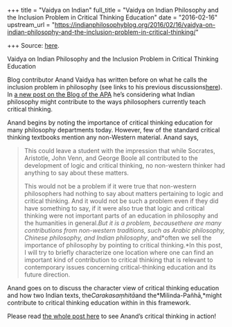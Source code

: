 +++
title = "Vaidya on Indian"
full_title = "Vaidya on Indian Philosophy and the Inclusion Problem in Critical Thinking Education"
date = "2016-02-16"
upstream_url = "https://indianphilosophyblog.org/2016/02/16/vaidya-on-indian-philosophy-and-the-inclusion-problem-in-critical-thinking/"

+++
Source: [here](https://indianphilosophyblog.org/2016/02/16/vaidya-on-indian-philosophy-and-the-inclusion-problem-in-critical-thinking/).

Vaidya on Indian Philosophy and the Inclusion Problem in Critical Thinking Education

Blog contributor Anand Vaidya has written before on what he calls the
inclusion problem in philosophy (see links to his previous
discussions[here](http://indianphilosophyblog.org/2016/01/13/inclusion-on-the-apa-blog/)).
In [a new post on the Blog of the
APA](http://blog.apaonline.org/2016/02/15/the-inclusion-problem-in-critical-thinking-the-case-of-indian-philosophy/)
he’s considering what Indian philosophy might contribute to the ways
philosophers currently teach critical thinking.

Anand begins by noting the importance of critical thinking education for
many philosophy departments today. However, few of the standard
critical thinking textbooks mention any non-Western material. Anand
says,

> This could leave a student with the impression that while Socrates,
> Aristotle, John Venn, and George Boole all contributed to the
> development of logic and critical thinking, no non-western thinker had
> anything to say about these matters.
>
> This would not be a problem if it were true that non-western
> philosophers had nothing to say about matters pertaining to logic and
> critical thinking. And it would not be such a problem even if they did
> have something to say, if it were also true that logic and critical
> thinking were not important parts of an education in philosophy and
> the humanities in general.*But it is a problem, becausethere are
> many contributions from non-western traditions, such as Arabic
> philosophy, Chinese philosophy, and Indian philosophy*, and*often we
> sell the importance of philosophy by pointing to critical
> thinking.*In this post, I will try to briefly characterize one
> location where one can find an important kind of contribution to
> critical thinking that is relevant to contemporary issues concerning
> critical-thinking education and its future direction.

Anand goes on to discuss the character view of critical thinking
education and how two Indian texts, the*Carakasaṃhitā*and
the*Milinda-Pañhā,*might contribute to critical thinking education
within in this framework.

Please read [the whole post
here](http://blog.apaonline.org/2016/02/15/the-inclusion-problem-in-critical-thinking-the-case-of-indian-philosophy/)
to see Anand’s critical thinking in action!
